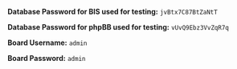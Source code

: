 **Database Password for BIS used for testing:** `jvBtx7C87BtZaNtT`

**Database Password for phpBB used for testing:** `vUvQ9Ebz3VvZqR7q`

**Board Username:** `admin`

**Board Password:** `admin`
